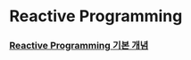 # Reactive Programming 

### [Reactive Programming 기본 개념](https://github.com/keepinmindsh/templates_for_all/tree/main/01_java/reactive_programming/docs/reactive_basic) 